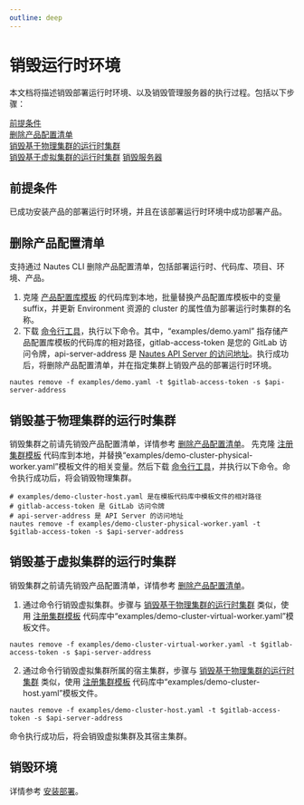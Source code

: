 ```yaml
---
outline: deep
---
```

# 销毁运行时环境
本文档将描述销毁部署运行时环境、以及销毁管理服务器的执行过程。包括以下步骤：  

[前提条件](#前提条件)  
[删除产品配置清单](#删除产品配置清单)  
[销毁基于物理集群的运行时集群](#销毁基于物理集群的运行时集群)  
[销毁基于虚拟集群的运行时集群](#销毁基于虚拟集群的运行时集群)
[销毁服务器](#销毁服务器)  


## 前提条件
已成功安装产品的部署运行时环境，并且在该部署运行时环境中成功部署产品。

## 删除产品配置清单
支持通过 Nautes CLI 删除产品配置清单，包括部署运行时、代码库、项目、环境、产品。

1. 克隆 [产品配置库模板](https://gitlab.bluzin.io/nautes-labs/cli.git) 的代码库到本地，批量替换产品配置库模板中的变量 suffix，并更新 Environment 资源的 cluster 的属性值为部署运行时集群的名称。
2. 下载 [命令行工具](https://gitlab.bluzin.io/nautes-labs/cli.git)，执行以下命令。其中，“examples/demo.yaml” 指存储产品配置库模板的代码库的相对路径，gitlab-access-token 是您的 GitLab 访问令牌，api-server-address 是 [Nautes API Server 的访问地址](quickstart-03.md#查看组件信息)。执行成功后，将删除产品配置清单，并在指定集群上销毁产品的部署运行时环境。
```Shell
nautes remove -f examples/demo.yaml -t $gitlab-access-token -s $api-server-address
```

## 销毁基于物理集群的运行时集群
销毁集群之前请先销毁产品配置清单，详情参考 [删除产品配置清单](#删除产品配置清单)。
先克隆 [注册集群模板](https://gitlab.bluzin.io/nautes-labs/cli.git) 代码库到本地，并替换“examples/demo-cluster-physical-worker.yaml”模板文件的相关变量。然后下载 [命令行工具](https://gitlab.bluzin.io/nautes-labs/cli.git)，并执行以下命令。命令执行成功后，将会销毁物理集群。  
```Shell
# examples/demo-cluster-host.yaml 是在模板代码库中模板文件的相对路径
# gitlab-access-token 是 GitLab 访问令牌
# api-server-address 是 API Server 的访问地址
nautes remove -f examples/demo-cluster-physical-worker.yaml -t $gitlab-access-token -s $api-server-address
```

## 销毁基于虚拟集群的运行时集群
销毁集群之前请先销毁产品配置清单，详情参考 [删除产品配置清单](#删除产品配置清单)。
1. 通过命令行销毁虚拟集群。步骤与 [销毁基于物理集群的运行时集群](#销毁基于物理集群的运行时集群) 类似，使用 [注册集群模板](https://gitlab.bluzin.io/nautes-labs/cli.git) 代码库中“examples/demo-cluster-virtual-worker.yaml”模板文件。
```Shell
nautes remove -f examples/demo-cluster-virtual-worker.yaml -t $gitlab-access-token -s $api-server-address
```
2. 通过命令行销毁虚拟集群所属的宿主集群，步骤与 [销毁基于物理集群的运行时集群](#销毁基于物理集群的运行时集群) 类似，使用 [注册集群模板](https://gitlab.bluzin.io/nautes-labs/cli.git) 代码库中“examples/demo-cluster-host.yaml”模板文件。
```Shell
nautes remove -f examples/demo-cluster-host.yaml -t $gitlab-access-token -s $api-server-address
```
命令执行成功后，将会销毁虚拟集群及其宿主集群。

## 销毁环境
详情参考 [安装部署](quickstart-03.md#销毁环境)。